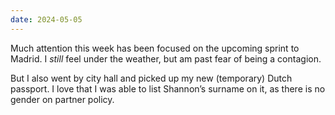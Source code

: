 ```yaml
---
date: 2024-05-05
---
```


Much attention this week has been focused on the upcoming sprint to Madrid. I _still_ feel under the weather, but am past fear of being a contagion.

But I also went by city hall and picked up my new (temporary) Dutch passport. I love that I was able to list Shannon’s surname on it, as there is no gender on partner policy.
